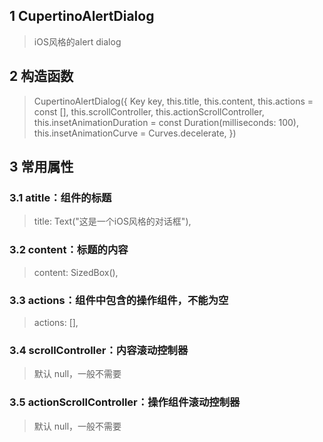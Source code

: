 ## **1 CupertinoAlertDialog**
> iOS风格的alert dialog

## **2 构造函数** 
> CupertinoAlertDialog({
>     Key key,
>     this.title,
>     this.content,
>     this.actions = const <Widget>[],
>     this.scrollController,
>     this.actionScrollController,
>     this.insetAnimationDuration = const Duration(milliseconds: 100),
>     this.insetAnimationCurve = Curves.decelerate,
> })

## **3 常用属性** 
### **3.1 atitle：组件的标题**
> title: Text("这是一个iOS风格的对话框"),

### **3.2 content：标题的内容**
> content: SizedBox(),

### **3.3 actions：组件中包含的操作组件，不能为空**
> actions: <Widget>[],

### **3.4 scrollController：内容滚动控制器**
> 默认 null，一般不需要

### **3.5 actionScrollController：操作组件滚动控制器**
> 默认 null，一般不需要